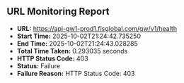 ## URL Monitoring Report

- **URL:** https://api-gw1-prod1.fisglobal.com/gw/v1/health
- **Start Time:** 2025-10-02T21:24:42.735250
- **End Time:** 2025-10-02T21:24:43.028285
- **Total Time Taken:** 0.293035 seconds
- **HTTP Status Code:** 403
- **Status:** Failure
- **Failure Reason:** HTTP Status Code: 403

